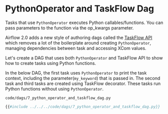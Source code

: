 # PythonOperator and TaskFlow Dag

Tasks that use `PythonOperator` executes Python callables/functions. You can pass parameters to the function via the op_kwargs parameter.

Airflow 2.0 adds a new style of authoring dags called the [TaskFlow API](https://airflow.apache.org/docs/apache-airflow/2.0.0/concepts.html#taskflow-api) which removes a lot of the boilerplate around creating `PythonOperator`, managing dependencies between task and accessing XCom values.

Let's create a DAG that uses both `PythonOperator` and TaskFlow API to show how to create tasks using Python functions.

In the below DAG, the first task uses `PythonOperator` to print the task context, including the parameter(`my_keyword`) that is passed in. The second task and third tasks are created using TaskFlow decorator. These tasks run Python functions without using  `PythonOperator`.


`code/dags/7_python_operator_and_taskflow_dag.py`
```python
{{#include ../../../code/dags/7_python_operator_and_taskflow_dag.py}}
```
